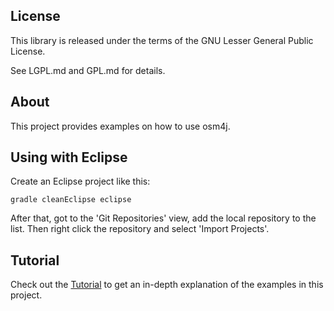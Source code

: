 ## License

This library is released under the terms of the GNU Lesser General Public
License.

See LGPL.md and GPL.md for details.

## About

This project provides examples on how to use osm4j.

## Using with Eclipse

Create an Eclipse project like this:

    gradle cleanEclipse eclipse

After that, got to the 'Git Repositories' view, add the local repository to
the list. Then right click the repository and select 'Import Projects'.

## Tutorial

Check out the [Tutorial](http://www.topobyte.de/tutorials/osm4j/)
to get an in-depth explanation of the examples in this project.
